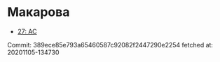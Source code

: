 # Макарова
- [27: AC](27.md)

Commit: 389ece85e793a65460587c92082f2447290e2254
 fetched at: 20201105-134730
